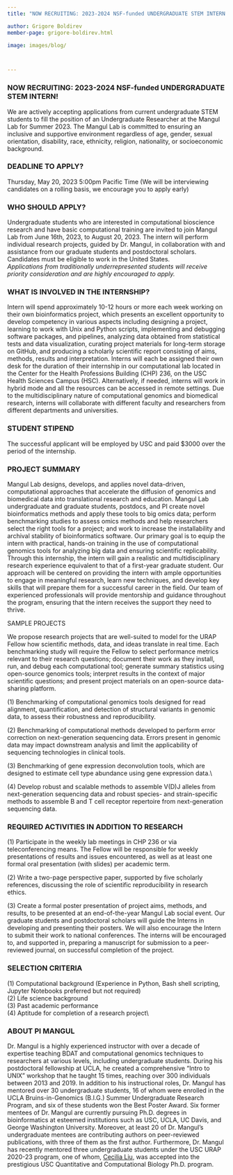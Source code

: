 ```yaml
---
title: "NOW RECRUITING: 2023-2024 NSF-funded UNDERGRADUATE STEM INTERN!"

author: Grigore Boldirev
member-page: grigore-boldirev.html

image: images/blog/



---
```

### NOW RECRUITING: 2023-2024 NSF-funded UNDERGRADUATE STEM INTERN!

We are actively accepting applications from current undergraduate STEM students to fill the position of an Undergraduate Researcher at the Mangul Lab for Summer 2023.
The Mangul Lab is committed to ensuring an inclusive and supportive environment regardless of age, gender, sexual orientation, disability, race, ethnicity, religion, nationality, or socioeconomic background.



### DEADLINE TO APPLY?

Thursday, May 20, 2023 5:00pm Pacific Time (We will be interviewing candidates on a rolling basis, we encourage you to apply early)

### WHO SHOULD APPLY?

Undergraduate students who are interested in computational bioscience research and have basic computational training are invited to join Mangul Lab from June 16th, 2023, to August 20, 2023. The intern will perform individual research projects, guided by Dr. Mangul, in collaboration with and assistance from our graduate students and postdoctoral scholars. Candidates must be eligible to work in the United States.\
<em>Applications from traditionally underrepresented students will receive priority consideration and are highly encouraged to apply.</em> 

### WHAT IS INVOLVED IN THE INTERNSHIP?

Intern will spend approximately 10-12 hours or more each week working on their own bioinformatics project, which presents an excellent opportunity to develop competency in various aspects including designing a project, learning to work with Unix and Python scripts, implementing and debugging software packages, and pipelines, analyzing data obtained from statistical tests and data visualization, curating project materials for long-term storage on GitHub, and producing a scholarly scientific report consisting of aims, methods, results and interpretation. Interns will each be assigned their own desk for the duration of their internship in our computational lab located in the Center for the Health Professions Building (CHP) 236, on the USC Health Sciences Campus (HSC). Alternatively, if needed, interns will work in hybrid mode and all the resources can be accessed in remote settings. Due to the multidisciplinary nature of computational genomics and biomedical research, interns will collaborate with different faculty and researchers from different departments and universities.
### STUDENT STIPEND

The successful applicant will be employed by USC and paid $3000 over the period of the internship.

### PROJECT SUMMARY

Mangul Lab designs, develops, and applies novel data-driven, computational approaches that accelerate the diffusion of genomics and biomedical data into translational research and education. Mangul Lab undergraduate and graduate students, postdocs, and PI create novel bioinformatics methods and apply these tools to big omics data; perform benchmarking studies to assess omics methods and help researchers select the right tools for a project; and work to increase the installability and archival stability of bioinformatics software. Our primary goal is to equip the intern with practical, hands-on training in the use of computational genomics tools for analyzing big data and ensuring scientific replicability. Through this internship, the intern will gain a realistic and multidisciplinary research experience equivalent to that of a first-year graduate student. Our approach will be centered on providing the intern with ample opportunities to engage in meaningful research, learn new techniques, and develop key skills that will prepare them for a successful career in the field. Our team of experienced professionals will provide mentorship and guidance throughout the program, ensuring that the intern receives the support they need to thrive.

<p>SAMPLE PROJECTS</p>
We propose research projects that are well-suited to model for the URAP Fellow how scientific methods, data, and ideas translate in real time. Each benchmarking study will require the Fellow to select performance metrics relevant to their research questions; document their work as they install, run, and debug each computational tool; generate summary statistics using open-source genomics tools; interpret results in the context of major scientific questions; and present project materials on an open-source data-sharing platform.
<p>(1) Benchmarking of computational genomics tools designed for read alignment, quantification, and detection of structural variants in genomic data, to assess their robustness and reproducibility.</p>
<p>(2) Benchmarking of computational methods developed to perform error correction on next-generation sequencing data. Errors present in genomic data may impact downstream analysis and limit the applicability of sequencing technologies in clinical tools.</p>
<p>(3) Benchmarking of gene expression deconvolution tools, which are designed to estimate cell type abundance using gene expression data.\</p>
<p>(4) Develop robust and scalable methods to assemble V(D)J alleles from next-generation sequencing data and robust species- and strain-specific methods to assemble B and T cell receptor repertoire from next-generation sequencing data.
</p>

### REQUIRED ACTIVITIES IN ADDITION TO RESEARCH

<p>(1) Participate in the weekly lab meetings in CHP 236 or via teleconferencing means. The Fellow will be responsible for weekly presentations of results and issues encountered, as well as at least one formal oral presentation (with slides) per academic term.</p>
<p>(2) Write a two-page perspective paper, supported by five scholarly references, discussing the role of scientific reproducibility in research ethics.</p>
<p>(3) Create a formal poster presentation of project aims, methods, and results, to be presented at an end-of-the-year Mangul Lab social event. Our graduate students and postdoctoral scholars will guide the Interns in developing and presenting their posters.
We will also encourage the Intern to submit their work to national conferences. The interns will be encouraged to, and supported in, preparing a manuscript for submission to a peer-reviewed journal, on successful completion of the project.</p>

### SELECTION CRITERIA

(1) Computational background (Experience in Python, Bash shell scripting, Jupyter Notebooks preferred but not required)\
(2) Life science background\
(3) Past academic performance\
(4) Aptitude for completion of a research project\

### ABOUT PI MANGUL
Dr. Mangul is a highly experienced instructor with over a decade of expertise teaching BDAT and computational genomics techniques to researchers at various levels, including undergraduate students. During his postdoctoral fellowship at UCLA, he created a comprehensive “Intro to UNIX” workshop that he taught 15 times, reaching over 300 individuals between 2013 and 2019. In addition to his instructional roles, Dr. Mangul has mentored over 30 undergraduate students, 16 of whom were enrolled in the UCLA Bruins-in-Genomics (B.I.G.) Summer Undergraduate Research Program, and six of these students won the Best Poster Award. Six former mentees of Dr. Mangul are currently pursuing Ph.D. degrees in bioinformatics at esteemed institutions such as USC, UCLA, UC Davis, and George Washington University. Moreover, at least 20 of Dr. Mangul’s undergraduate mentees are contributing authors on peer-reviewed publications, with three of them as the first author. Furthermore, Dr. Mangul has recently mentored three undergraduate students under the USC URAP 2020-23 program, one of whom, [Cecilia Liu](https://mangul-lab-usc.github.io/2023/03/13/GrigoreBoldirev.html), was accepted into the prestigious USC Quantitative and Computational Biology Ph.D. program.
